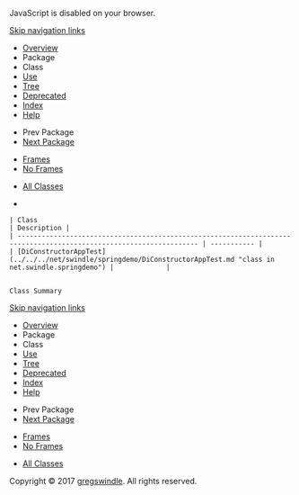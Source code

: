 JavaScript is disabled on your browser.

[Skip navigation
    links](#skip.navbar.top "Skip navigation links")

  - [Overview](../../../overview-summary.md)
  - Package
  - Class
  - [Use](package-use.md)
  - [Tree](package-tree.md)
  - [Deprecated](../../../deprecated-list.md)
  - [Index](../../../index-all.md)
  - [Help](../../../help-doc.md)

<!-- end list -->

  - Prev Package
  - [Next Package](../../../net/swindle/springdemo/domain/package-summary.md)

<!-- end list -->

  - [Frames](../../../index.md?net/swindle/springdemo/package-summary.md)
  - [No Frames](package-summary.md)

<!-- end list -->

  - [All Classes](../../../allclasses-noframe.md)

  - 
    
    | Class                                                                                                               | Description |
    | ------------------------------------------------------------------------------------------------------------------- | ----------- |
    | [DiConstructorAppTest](../../../net/swindle/springdemo/DiConstructorAppTest.md "class in net.swindle.springdemo") |             |
    

    Class Summary 

[Skip navigation
    links](#skip.navbar.bottom "Skip navigation links")

  - [Overview](../../../overview-summary.md)
  - Package
  - Class
  - [Use](package-use.md)
  - [Tree](package-tree.md)
  - [Deprecated](../../../deprecated-list.md)
  - [Index](../../../index-all.md)
  - [Help](../../../help-doc.md)

<!-- end list -->

  - Prev Package
  - [Next Package](../../../net/swindle/springdemo/domain/package-summary.md)

<!-- end list -->

  - [Frames](../../../index.md?net/swindle/springdemo/package-summary.md)
  - [No Frames](package-summary.md)

<!-- end list -->

  - [All Classes](../../../allclasses-noframe.md)

Copyright © 2017 [gregswindle](https://github.com/gregswindle). All
rights reserved.
